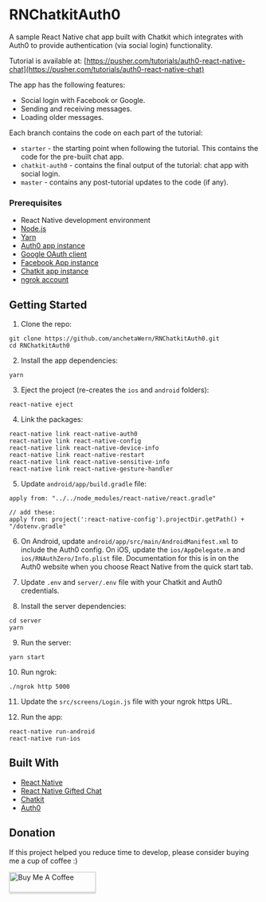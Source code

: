# RNChatkitAuth0
A sample React Native chat app built with Chatkit which integrates with Auth0 to provide authentication (via social login) functionality.

Tutorial is available at: [https://pusher.com/tutorials/auth0-react-native-chat](https://pusher.com/tutorials/auth0-react-native-chat)

The app has the following features:

- Social login with Facebook or Google.
- Sending and receiving messages.
- Loading older messages.

Each branch contains the code on each part of the tutorial:

- `starter` - the starting point when following the tutorial. This contains the code for the pre-built chat app.
- `chatkit-auth0` - contains the final output of the tutorial: chat app with social login.
- `master` - contains any post-tutorial updates to the code (if any).

### Prerequisites

-   React Native development environment
-   [Node.js](https://nodejs.org/en/)
-   [Yarn](https://yarnpkg.com/en/)
-   [Auth0 app instance](https://auth0.com/)
-   [Google OAuth client](https://console.developers.google.com)
-   [Facebook App instance](https://developers.facebook.com/apps)
-   [Chatkit app instance](https://pusher.com/chatkit)
-   [ngrok account](https://ngrok.com/)

## Getting Started

1.  Clone the repo:

```
git clone https://github.com/anchetaWern/RNChatkitAuth0.git
cd RNChatkitAuth0
```

2.  Install the app dependencies:

```
yarn
```

3.  Eject the project (re-creates the `ios` and `android` folders):

```
react-native eject
```

4.  Link the packages:

```
react-native link react-native-auth0
react-native link react-native-config
react-native link react-native-device-info
react-native link react-native-restart
react-native link react-native-sensitive-info
react-native link react-native-gesture-handler
```

5.  Update `android/app/build.gradle` file:

```
apply from: "../../node_modules/react-native/react.gradle"

// add these:
apply from: project(':react-native-config').projectDir.getPath() + "/dotenv.gradle"
```

6. On Android, update `android/app/src/main/AndroidManifest.xml` to include the Auth0 config. 
On iOS, update the `ios/AppDelegate.m` and `ios/RNAuthZero/Info.plist` file. 
Documentation for this is in on the Auth0 website when you choose React Native from the quick start tab.

7. Update `.env` and `server/.env` file with your Chatkit and Auth0 credentials.

8. Install the server dependencies:

```
cd server
yarn
```

9.  Run the server:

```
yarn start
```

10. Run ngrok:

```
./ngrok http 5000
```

11. Update the `src/screens/Login.js` file with your ngrok https URL.

12. Run the app:

```
react-native run-android
react-native run-ios
```

## Built With

-   [React Native](http://facebook.github.io/react-native/)
-   [React Native Gifted Chat](https://github.com/FaridSafi/react-native-gifted-chat)
-   [Chatkit](https://pusher.com/chatkit)
-   [Auth0](https://auth0.com/)

## Donation

If this project helped you reduce time to develop, please consider buying me a cup of coffee :)

<a href="https://www.buymeacoffee.com/wernancheta" target="_blank"><img src="https://www.buymeacoffee.com/assets/img/custom_images/orange_img.png" alt="Buy Me A Coffee" style="height: 41px !important;width: 174px !important;box-shadow: 0px 3px 2px 0px rgba(190, 190, 190, 0.5) !important;-webkit-box-shadow: 0px 3px 2px 0px rgba(190, 190, 190, 0.5) !important;" ></a>
